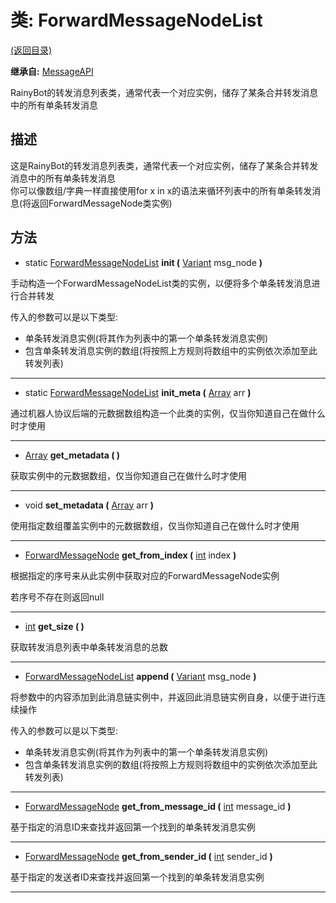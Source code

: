# 类: ForwardMessageNodeList  
[(返回目录)](README.md)  
  
**继承自:** [MessageAPI](MessageAPI.md)  
  
RainyBot的转发消息列表类，通常代表一个对应实例，储存了某条合并转发消息中的所有单条转发消息  
  
## 描述  
  
这是RainyBot的转发消息列表类，通常代表一个对应实例，储存了某条合并转发消息中的所有单条转发消息   
你可以像数组/字典一样直接使用for x in x的语法来循环列表中的所有单条转发消息(将返回ForwardMessageNode类实例)  
  
## 方法 
  
- static [ForwardMessageNodeList](ForwardMessageNodeList.md) **init (** [Variant](https://docs.godotengine.org/en/latest/classes/class_variant.html) msg_node **)**  
  
手动构造一个ForwardMessageNodeList类的实例，以便将多个单条转发消息进行合并转发   
  
传入的参数可以是以下类型:   
- 单条转发消息实例(将其作为列表中的第一个单条转发消息实例)   
- 包含单条转发消息实例的数组(将按照上方规则将数组中的实例依次添加至此转发列表)  
  
---  
  
- static [ForwardMessageNodeList](ForwardMessageNodeList.md) **init_meta (** [Array](https://docs.godotengine.org/en/latest/classes/class_array.html) arr **)**  
  
通过机器人协议后端的元数据数组构造一个此类的实例，仅当你知道自己在做什么时才使用  
  
---  
  
-  [Array](https://docs.godotengine.org/en/latest/classes/class_array.html) **get_metadata ( )**  
  
获取实例中的元数据数组，仅当你知道自己在做什么时才使用  
  
---  
  
-  void **set_metadata (** [Array](https://docs.godotengine.org/en/latest/classes/class_array.html) arr **)**  
  
使用指定数组覆盖实例中的元数据数组，仅当你知道自己在做什么时才使用  
  
---  
  
-  [ForwardMessageNode](ForwardMessageNode.md) **get_from_index (** [int](https://docs.godotengine.org/en/latest/classes/class_int.html) index **)**  
  
根据指定的序号来从此实例中获取对应的ForwardMessageNode实例   
  
若序号不存在则返回null  
  
---  
  
-  [int](https://docs.godotengine.org/en/latest/classes/class_int.html) **get_size ( )**  
  
获取转发消息列表中单条转发消息的总数  
  
---  
  
-  [ForwardMessageNodeList](ForwardMessageNodeList.md) **append (** [Variant](https://docs.godotengine.org/en/latest/classes/class_variant.html) msg_node **)**  
  
将参数中的内容添加到此消息链实例中，并返回此消息链实例自身，以便于进行连续操作   
  
传入的参数可以是以下类型:   
- 单条转发消息实例(将其作为列表中的第一个单条转发消息实例)   
- 包含单条转发消息实例的数组(将按照上方规则将数组中的实例依次添加至此转发列表)  
  
---  
  
-  [ForwardMessageNode](ForwardMessageNode.md) **get_from_message_id (** [int](https://docs.godotengine.org/en/latest/classes/class_int.html) message_id **)**  
  
基于指定的消息ID来查找并返回第一个找到的单条转发消息实例  
  
---  
  
-  [ForwardMessageNode](ForwardMessageNode.md) **get_from_sender_id (** [int](https://docs.godotengine.org/en/latest/classes/class_int.html) sender_id **)**  
  
基于指定的发送者ID来查找并返回第一个找到的单条转发消息实例  
  
---  
  

